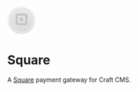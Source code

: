 <img src="src/icon.svg" alt="Icon" width="64">

# Square

A [Square](https://square.com) payment gateway for Craft CMS.
